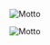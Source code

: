 ![Motto](https://readme-typing-svg.herokuapp.com/?lines=FreeL00P&center=true&size=30)

![Motto](https://readme-typing-svg.herokuapp.com/?lines=念念不忘,恋恋不忘。&center=true&size=30)



